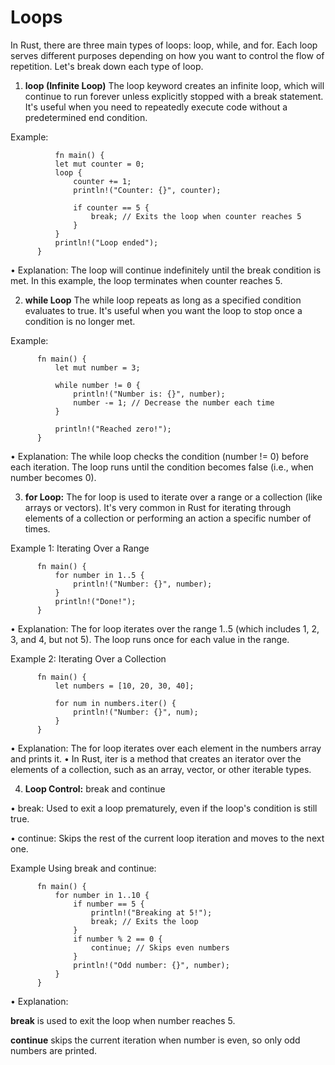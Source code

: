 # Loops
In Rust, there are three main types of loops: loop, while, and for. Each loop serves different purposes depending on how you want to control the flow of repetition. Let's break down each type of loop.
1. **loop (Infinite Loop)** The loop keyword creates an infinite loop, which will continue to run forever unless explicitly stopped with a break statement. It's useful when you need to repeatedly execute code without a predetermined end condition.

Example:

              fn main() {
              let mut counter = 0;
              loop {
                  counter += 1;
                  println!("Counter: {}", counter);
          
                  if counter == 5 {
                      break; // Exits the loop when counter reaches 5
                  }
              }
              println!("Loop ended");
          }
   
•	Explanation: The loop will continue indefinitely until the break condition is met. In this example, the loop terminates when counter reaches 5.

2. **while Loop** The while loop repeats as long as a specified condition evaluates to true. It's useful when you want the loop to stop once a condition is no longer met.

Example:

          fn main() {
              let mut number = 3;
          
              while number != 0 {
                  println!("Number is: {}", number);
                  number -= 1; // Decrease the number each time
              }
          
              println!("Reached zero!");
          }
   
•	Explanation: The while loop checks the condition (number != 0) before each iteration. The loop runs until the condition becomes false (i.e., when number becomes 0).

3. **for Loop:** The for loop is used to iterate over a range or a collection (like arrays or vectors). It's very common in Rust for iterating through elements of a collection or performing an action a specific number of times.

Example 1: Iterating Over a Range

          fn main() {
              for number in 1..5 {
                  println!("Number: {}", number);
              }
              println!("Done!");
          }
          
•	Explanation: The for loop iterates over the range 1..5 (which includes 1, 2, 3, and 4, but not 5). The loop runs once for each value in the range.

Example 2: Iterating Over a Collection

          fn main() {
              let numbers = [10, 20, 30, 40];
          
              for num in numbers.iter() {
                  println!("Number: {}", num);
              }
          }
          
•	Explanation: The for loop iterates over each element in the numbers array and prints it.
•	In Rust, iter is a method that creates an iterator over the elements of a collection, such as an array, vector, or other iterable types.

4. **Loop Control:** break and continue

•	break: Used to exit a loop prematurely, even if the loop's condition is still true.

•	continue: Skips the rest of the current loop iteration and moves to the next one.

Example Using break and continue:

          fn main() {
              for number in 1..10 {
                  if number == 5 {
                      println!("Breaking at 5!");
                      break; // Exits the loop
                  }
                  if number % 2 == 0 {
                      continue; // Skips even numbers
                  }
                  println!("Odd number: {}", number);
              }
          }
   
•	Explanation:

**break** is used to exit the loop when number reaches 5.
 
**continue** skips the current iteration when number is even, so only odd numbers are printed.
